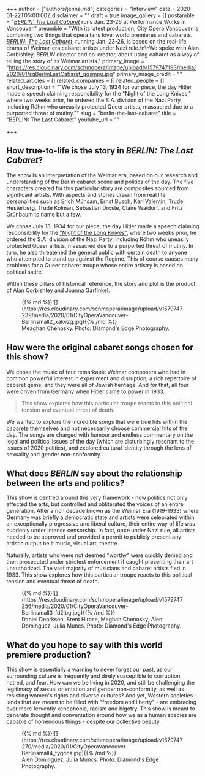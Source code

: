 +++
author = ["authors/jenna.md"]
categories = "Interview"
date = 2020-01-22T05:00:00Z
disclaimer = ""
draft = true
image_gallery = []
postamble = "[_BERLIN: The Last Cabaret_](https://cityoperavancouver.com/) runs Jan. 23-26 at Performance Works in Vancouver."
preamble = "With its latest production, City Opera Vancouver is combining two things that opera fans love: world premieres and cabarets. [_BERLIN: The Last Cabaret_](https://cityoperavancouver.com/), running Jan. 23-26, is based on the real-life drama of Weimar-era cabaret artists under Nazi rule.\n\nWe spoke with Alan Corbishley, _BERLIN_ director and co-creator, about using cabaret as a way of telling the story of its Weimar artists."
primary_image = "https://res.cloudinary.com/schmopera/image/upload/v1579747193/media/2020/01/sqBerlinLastCabaret_qqsmpu.jpg"
primary_image_credit = ""
related_articles = []
related_companies = []
related_people = []
short_description = "\"We chose July 13, 1934 for our piece, the day Hitler made a speech claiming responsibility for the \"Night of the Long Knives,\" where two weeks prior, he ordered the S.A. division of the Nazi Party, including Röhm who uneasily protected Queer artists, massacred due to a purported threat of mutiny.\""
slug = "berlin-the-last-cabaret"
title = "BERLIN: The Last Cabaret"
youtube_url = ""

+++
## How true-to-life is the story in _BERLIN: The Last Cabaret_?

The show is an interpretation of the Weimar era, based on our research and understanding of the Berlin cabaret scene and politics of the day.  The five characters created for this particular story are composites sourced from significant artists. With aspects and stories drawn from real life personalities such as Erich Mühsam, Ernst Busch, Karl Valentin, Trude Hesterberg, Trude Kolman, Sebastian Droste, Claire Waldorf, and Fritz Grünbaum to name but a few.

We chose July 13, 1934 for our piece, the day Hitler made a speech claiming responsibility for the ["Night of the Long Knives"](https://en.wikipedia.org/wiki/Night_of_the_Long_Knives), where two weeks prior, he ordered the S.A. division of the Nazi Party, including Röhm who uneasily protected Queer artists, massacred due to a purported threat of mutiny. In turn, he also threatened the general public with certain death to anyone who attempted to stand up against the Regime. This of course causes many problems for a Queer cabaret troupe whose entire artistry is based on political satire.

Within these pillars of historical reference, the story and plot is the product of Alan Corbishley and Joanna Garfinkel.

<figure data-type="image">{{% md %}}![](https://res.cloudinary.com/schmopera/image/upload/v1579747239/media/2020/01/CityOperaVancouver-Berlinsmall2_xakvzg.jpg){{% /md %}}

<figcaption>Meaghan Chenosky. Photo: Diamond's Edge Photography.</figcaption>

</figure>

## How were the original cabaret songs chosen for this show?

We chose the music of four remarkable Weimar composers who had in common powerful interest in experiment and disruption, a rich repertoire of cabaret gems, and they were all of Jewish heritage.  And for that, all four were driven from Germany when Hitler came to power in 1933.  

> This show explores how this particular troupe reacts to this political tension and eventual threat of death.

We wanted to explore the incredible songs that were true hits within the cabarets themselves and not necessarily choose commercial hits of the day.  The songs are charged with humour and endless commentary on the legal and political issues of the day (which are disturbingly resonant to the issues of 2020 politics), and explored cultural identity through the lens of sexuality and gender non-conformity.

## What does _BERLIN_ say about the relationship between the arts and politics?

This show is centred around this very framework - how politics not only affected the arts, but controlled and obliterated the voices of an entire generation.  After a rich decade known as the Weimar Era (1919-1933) where Germany was briefly a democratic state and artists were celebrated within an exceptionally progressive and liberal culture, their entire way of life was suddenly under intense censorship. In fact, once under Nazi rule, all artists needed to be approved and provided a permit to publicly present any artistic output be it music, visual art, theatre. 

Naturally, artists who were not deemed "worthy" were quickly denied and then prosecuted under strictest enforcement if caught presenting their art unauthorized. The vast majority of musicians and cabaret artists fled in 1933. This show explores how this particular troupe reacts to this political tension and eventual threat of death.

<figure data-type="image">{{% md %}}![](https://res.cloudinary.com/schmopera/image/upload/v1579747256/media/2020/01/CityOperaVancouver-Berlinsmall3_fd2ibg.jpg){{% /md %}}

<figcaption>Daniel Deorksen, Brent Hirose, Meghan Chenosky, Alen Dominguez, Julia Muncs. Photo: Diamond's Edge Photography.</figcaption>

</figure>

## What do you hope to say with this world premiere production?

This show is essentially a warning to never forget our past, as our surrounding culture is frequently and direly susceptible to corruption, hatred, and fear. How can we be living in 2020, and still be challenging the legitimacy of sexual orientation and gender non-conformity, as well as resisting women's rights and diverse cultures? And yet, Western societies - lands that are meant to be filled with "freedom and liberty" - are embracing ever more fervently xenophobia, racism and bigotry. This show is meant to generate thought and conversation around how we as a human species are capable of horrendous things - despite our collective beauty.

<figure data-type="image">{{% md %}}![](https://res.cloudinary.com/schmopera/image/upload/v1579747270/media/2020/01/CityOperaVancouver-Berlinsmall4_tygcos.jpg){{% /md %}}

<figcaption>Alen Dominguez, Julia Muncs. Photo: Diamond's Edge Photography.</figcaption>

</figure>
